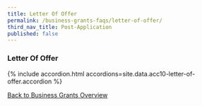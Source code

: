 ```yaml
---
title: Letter Of Offer
permalink: /business-grants-faqs/letter-of-offer/
third_nav_title: Post-Application
published: false
---
```


### Letter Of Offer

{% include accordion.html accordions=site.data.acc10-letter-of-offer.accordion %}

[Back to Business Grants Overview](/business-grants-portal/)
